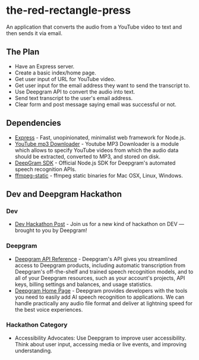# the-red-rectangle-press
An application that converts the audio from a YouTube video to text and then sends it via email.

## The Plan
* Have an Express server.
* Create a basic index/home page.
* Get user input of URL for YouTube video.
* Get user input for the email address they want to send the transcript to.
* Use Deepgram API to convert the audio into text.
* Send text transcript to the user's email address.
* Clear form and post message saying email was successful or not.

## Dependencies 
* [Express](https://expressjs.com/) - Fast, unopinionated, minimalist web framework for Node.js.
* [YouTube mp3 Downloader](https://www.npmjs.com/package/youtube-mp3-downloader) - Youtube MP3 Downloader is a module which allows to specify YouTube videos from which the audio data should be extracted, converted to MP3, and stored on disk.
* [DeepGram SDK](https://github.com/deepgram/deepgram-node-sdk) - Official Node.js SDK for Deepgram's automated speech recognition APIs.
* [ffmpeg-static](https://www.npmjs.com/package/ffmpeg-static) - ffmpeg static binaries for Mac OSX, Linux, Windows.

## Dev and Deepgram Hackathon

### Dev 
* [Dev Hackathon Post](https://dev.to/devteam/join-us-for-a-new-kind-of-hackathon-on-dev-brought-to-you-by-deepgram-2bjd) - Join us for a new kind of hackathon on DEV — brought to you by Deepgram!

### Deepgram
* [Deepgram API Reference](https://developers.deepgram.com/api-reference/#authentication) - Deepgram's API gives you streamlined access to Deepgram products, including automatic transcription from Deepgram's off-the-shelf and trained speech recognition models, and to all of your Deepgram resources, such as your account's projects, API keys, billing settings and balances, and usage statistics.
* [Deepgram Home Page](https://deepgram.com/) - Deepgram provides developers with the tools you need to easily add AI speech recognition to applications. We can handle practically any audio file format and deliver at lightning speed for the best voice experiences.

### Hackathon Category
* Accessibility Advocates: Use Deepgram to improve user accessibility. Think about user input, accessing media or live events, and improving understanding.